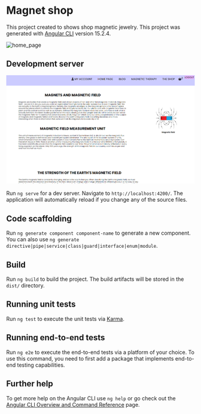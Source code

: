 # Magnet shop

This project created to shows shop magnetic jewelry.
This project was generated with [Angular CLI](https://github.com/angular/angular-cli) version 15.2.4.

<img width="953" alt="home_page" src="https://user-images.githubusercontent.com/118536586/236218057-d288df61-6ba5-4b86-947f-55dcd28cfed6.png">



## Development server


![plot](./github_images/blog.png)


Run `ng serve` for a dev server. Navigate to `http://localhost:4200/`. The application will automatically reload if you change any of the source files.

## Code scaffolding

Run `ng generate component component-name` to generate a new component. You can also use `ng generate directive|pipe|service|class|guard|interface|enum|module`.

## Build

Run `ng build` to build the project. The build artifacts will be stored in the `dist/` directory.

## Running unit tests

Run `ng test` to execute the unit tests via [Karma](https://karma-runner.github.io).

## Running end-to-end tests

Run `ng e2e` to execute the end-to-end tests via a platform of your choice. To use this command, you need to first add a package that implements end-to-end testing capabilities.

## Further help

To get more help on the Angular CLI use `ng help` or go check out the [Angular CLI Overview and Command Reference](https://angular.io/cli) page.




[def]: ./github_images/blog.png